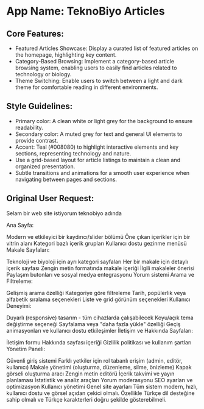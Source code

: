 # **App Name**: TeknoBiyo Articles

## Core Features:

- Featured Articles Showcase: Display a curated list of featured articles on the homepage, highlighting key content.
- Category-Based Browsing: Implement a category-based article browsing system, enabling users to easily find articles related to technology or biology.
- Theme Switching: Enable users to switch between a light and dark theme for comfortable reading in different environments.

## Style Guidelines:

- Primary color: A clean white or light grey for the background to ensure readability.
- Secondary color: A muted grey for text and general UI elements to provide contrast.
- Accent: Teal (#008080) to highlight interactive elements and key sections, representing technology and nature.
- Use a grid-based layout for article listings to maintain a clean and organized presentation.
- Subtle transitions and animations for a smooth user experience when navigating between pages and sections.

## Original User Request:
Selam bir web site istiyorum teknobiyo adında 

Ana Sayfa:

Modern ve etkileyici bir kaydırıcı/slider bölümü
Öne çıkan içerikler için bir vitrin alanı
Kategori bazlı içerik grupları
Kullanıcı dostu gezinme menüsü
Makale Sayfaları:

Teknoloji ve biyoloji için ayrı kategori sayfaları
Her bir makale için detaylı içerik sayfası
Zengin metin formatında makale içeriği
İlgili makaleler önerisi
Paylaşım butonları ve sosyal medya entegrasyonu
Yorum sistemi
Arama ve Filtreleme:

Gelişmiş arama özelliği
Kategoriye göre filtreleme
Tarih, popülerlik veya alfabetik sıralama seçenekleri
Liste ve grid görünüm seçenekleri
Kullanıcı Deneyimi:

Duyarlı (responsive) tasarım - tüm cihazlarda çalışabilecek
Koyu/açık tema değiştirme seçeneği
Sayfalama veya "daha fazla yükle" özelliği
Geçiş animasyonları ve kullanıcı dostu etkileşimler
İletişim ve Hakkında Sayfaları:

İletişim formu
Hakkında sayfası içeriği
Gizlilik politikası ve kullanım şartları
Yönetim Paneli:

Güvenli giriş sistemi
Farklı yetkiler için rol tabanlı erişim (admin, editör, kullanıcı)
Makale yönetimi (oluşturma, düzenleme, silme, önizleme)
Kapak görseli oluşturma aracı
Zengin metin editörü
İçerik takvimi ve yayın planlaması
İstatistik ve analiz araçları
Yorum moderasyonu
SEO ayarları ve optimizasyon
Kullanıcı yönetimi
Genel site ayarları
Tüm sistem modern, hızlı, kullanıcı dostu ve görsel açıdan çekici olmalı. Özellikle Türkçe dil desteğine sahip olmalı ve Türkçe karakterleri doğru şekilde gösterebilmeli.
  